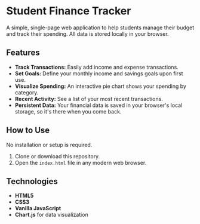 # Student Finance Tracker

A simple, single-page web application to help students manage their budget and track their spending. All data is stored locally in your browser.

## Features

- **Track Transactions:** Easily add income and expense transactions.
- **Set Goals:** Define your monthly income and savings goals upon first use.
- **Visualize Spending:** An interactive pie chart shows your spending by category.
- **Recent Activity:** See a list of your most recent transactions.
- **Persistent Data:** Your financial data is saved in your browser's local storage, so it's there when you come back.

## How to Use

No installation or setup is required.

1.  Clone or download this repository.
2.  Open the `index.html` file in any modern web browser.

## Technologies

- **HTML5**
- **CSS3**
- **Vanilla JavaScript**
- **Chart.js** for data visualization
